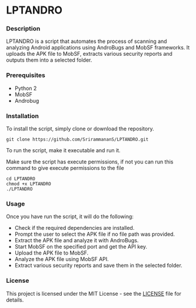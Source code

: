 # LPTANDRO

### Description
LPTANDRO is a script that automates the process of scanning and analyzing Android applications using AndroBugs and MobSF frameworks. It uploads the APK file to MobSF, extracts various security reports and outputs them into a selected folder.

### Prerequisites
- Python 2
- MobSF
- Androbug

### Installation
To install the script, simply clone or download the repository.

````
git clone https://github.com/SrirammananS/LPTANDRO.git
````

To run the script, make it executable and run it.

Make sure the script has execute permissions, if not you can run this command to give execute permissions to the file

````
cd LPTANDRO
chmod +x LPTANDRO 
./LPTANDRO
````

### Usage
Once you have run the script, it will do the following:

- Check if the required dependencies are installed.
- Prompt the user to select the APK file if no file path was provided.
- Extract the APK file and analyze it with AndroBugs.
- Start MobSF on the specified port and get the API key.
- Upload the APK file to MobSF.
- Analyze the APK file using MobSF API.
- Extract various security reports and save them in the selected folder.
 
### License
This project is licensed under the MIT License - see the [LICENSE](https://github.com/SrirammananS/LPTANDRO/blob/main/licence) file for details.
